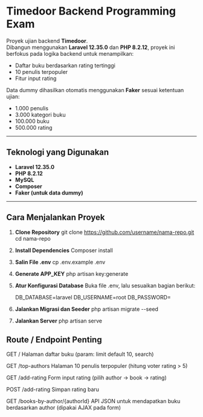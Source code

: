 # Timedoor Backend Programming Exam

Proyek ujian backend **Timedoor**.  
Dibangun menggunakan **Laravel 12.35.0** dan **PHP 8.2.12**, proyek ini berfokus pada logika backend untuk menampilkan:
- Daftar buku berdasarkan rating tertinggi  
- 10 penulis terpopuler  
- Fitur input rating  

Data dummy dihasilkan otomatis menggunakan **Faker** sesuai ketentuan ujian:
- 1.000 penulis  
- 3.000 kategori buku  
- 100.000 buku  
- 500.000 rating  

---

## Teknologi yang Digunakan
- **Laravel 12.35.0**
- **PHP 8.2.12**
- **MySQL**
- **Composer**
- **Faker (untuk data dummy)**

---

## Cara Menjalankan Proyek

1. **Clone Repository**
    git clone https://github.com/username/nama-repo.git
    cd nama-repo

2. **Install Dependencies**
    Composer install

3. **Salin File .env**
    cp .env.example .env

4. **Generate APP_KEY**
    php artisan key:generate

5. **Atur Konfigurasi Database**
    Buka file .env, lalu sesuaikan bagian berikut:
    
    DB_DATABASE=laravel
    DB_USERNAME=root
    DB_PASSWORD=

6. **Jalankan Migrasi dan Seeder**
    php artisan migrate --seed

7. **Jalankan Server**
    php artisan serve

## Route / Endpoint Penting ##

GET /
Halaman daftar buku (param: limit default 10, search)

GET /top-authors
Halaman 10 penulis terpopuler (hitung voter rating > 5)

GET /add-rating
Form input rating (pilih author → book → rating)

POST /add-rating
Simpan rating baru

GET /books-by-author/{authorId}
API JSON untuk mendapatkan buku berdasarkan author (dipakai AJAX pada form)

